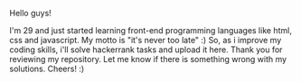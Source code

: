 Hello guys!

I'm 29 and just started learning front-end programming languages like html, css and javascript. My motto is "it's never too late" :) So, as i improve my coding skills, i'll solve hackerrank tasks and upload it here. Thank you for reviewing my repository. Let me know if there is something wrong with my solutions. Cheers! :)
